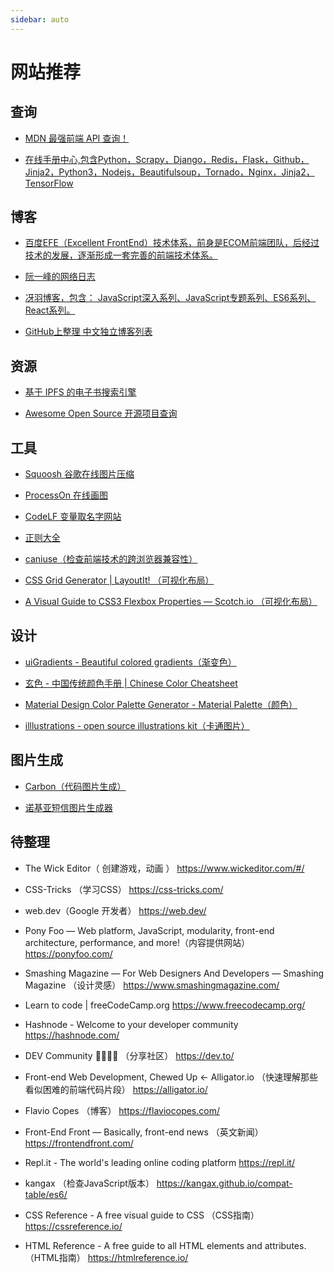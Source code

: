```yaml
---
sidebar: auto
---
```

# 网站推荐

## 查询

- [ MDN 最强前端 API 查询！]( https://developer.mozilla.org/zh-CN/ )

-  [在线手册中心,包含Python，Scrapy，Django，Redis，Flask，Github，Jinja2，Python3，Nodejs，Beautifulsoup，Tornado，Nginx，Jinja2，TensorFlow]( https://docs.pythontab.com/ )



## 博客

- [百度EFE（Excellent FrontEnd）技术体系，前身是ECOM前端团队，后经过技术的发展，逐渐形成一套完善的前端技术体系。](https://efe.baidu.com/)

-  [阮一峰的网络日志]( http://www.ruanyifeng.com/blog/ )

-  [冴羽博客，包含： JavaScript深入系列、JavaScript专题系列、ES6系列、React系列。 ]( https://github.com/mqyqingfeng/Blog ) 

- [GitHub上整理 中文独立博客列表](https://github.com/timqian/chinese-independent-blogs )   



## 资源

- [基于 IPFS 的电子书搜索引擎](https://i-book.in/) 

- [Awesome Open Source  开源项目查询 ](https://awesomeopensource.com/ )



## 工具

- [Squoosh 谷歌在线图片压缩](https://squoosh.app/ )

- [ProcessOn 在线画图](https://www.processon.com/)

- [CodeLF 变量取名字网站](https://unbug.github.io/codelf )

- [正则大全](  https://any86.github.io/any-rule/ )

- [caniuse（检查前端技术的跨浏览器兼容性）](  https://caniuse.com/ )

- [CSS Grid Generator | LayoutIt! （可视化布局）  ](https://grid.layoutit.com/ )

- [A Visual Guide to CSS3 Flexbox Properties ― Scotch.io （可视化布局）]( https://scotch.io/tutorials/a-visual-guide-to-css3-flexbox-properties )

  




## 设计

- [uiGradients - Beautiful colored gradients（渐变色）](https://uigradients.com/) 


- [玄色 - 中国传统颜色手册 | Chinese Color Cheatsheet ](https://colors.ichuantong.cn/ ) 


- [Material Design Color Palette Generator - Material Palette（颜色）](https://www.materialpalette.com/ )


- [illlustrations - open source illustrations kit（卡通图片）](https://illlustrations.co/ )



##  图片生成

- [Carbon（代码图片生成）](https://carbon.now.sh/ ) 


- [诺基亚短信图片生成器](https://zzkia.noddl.me:8020/?from=www.shadiao.app )



## 待整理

- The Wick Editor（ 创建游戏，动画 ）  https://www.wickeditor.com/#/ 


- CSS-Tricks （学习CSS）  https://css-tricks.com/ 


- web.dev（Google 开发者）  https://web.dev/ 


- Pony Foo — Web platform, JavaScript, modularity, front-end architecture, performance, and more!（内容提供网站）  https://ponyfoo.com/ 


- Smashing Magazine — For Web Designers And Developers — Smashing Magazine （设计灵感） https://www.smashingmagazine.com/ 


- Learn to code | freeCodeCamp.org   https://www.freecodecamp.org/ 


- Hashnode - Welcome to your developer community  https://hashnode.com/ 


- DEV Community 👩‍💻👨‍💻  （分享社区） https://dev.to/ 


- Front-end Web Development, Chewed Up ← Alligator.io （快速理解那些看似困难的前端代码片段） https://alligator.io/ 


- Flavio Copes （博客）  https://flaviocopes.com/ 


- Front-End Front — Basically, front-end news （英文新闻）   https://frontendfront.com/ 


- Repl.it - The world's leading online coding platform   https://repl.it/ 

- kangax （检查JavaScript版本） https://kangax.github.io/compat-table/es6/ 


- CSS Reference - A free visual guide to CSS （CSS指南）   https://cssreference.io/ 


- HTML Reference - A free guide to all HTML elements and attributes. （HTML指南）   https://htmlreference.io/ 